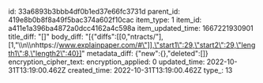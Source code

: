 id: 33a6893b3bbb4df0b1ed37e66fc3731d
parent_id: 419e8b0b8f8a49f5bac374a602f10cac
item_type: 1
item_id: a411e1a396ba4872a0dcc4162a4c598a
item_updated_time: 1667221930901
title_diff: "[]"
body_diff: "[{\"diffs\":[[0,\"ntracts/\"],[1,\"\\\n\\\nhttps://www.explainpaper.com/#\"]],\"start1\":29,\"start2\":29,\"length1\":8,\"length2\":40}]"
metadata_diff: {"new":{},"deleted":[]}
encryption_cipher_text: 
encryption_applied: 0
updated_time: 2022-10-31T13:19:00.462Z
created_time: 2022-10-31T13:19:00.462Z
type_: 13